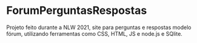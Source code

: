 # ForumPerguntasRespostas

Projeto feito durante a NLW 2021, site para perguntas e respostas modelo fórum, utilizando ferramentas como
CSS, HTML, JS e node.js e SQlite.
